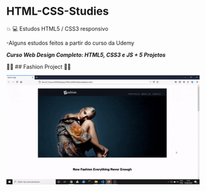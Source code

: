 # HTML-CSS-Studies
:boom: :computer: Estudos HTML5 / CSS3 responsivo 

-Alguns estudos feitos a partir do curso da Udemy 

**_Curso Web Design Completo: HTML5, CSS3 e JS + 5 Projetos_**

:dancer::dancer: ## Fashion Project :dancer::dancer:



![](https://github.com/DanielSBaumann/HTML-CSS-Studies/blob/master/img/fashion.gif)

